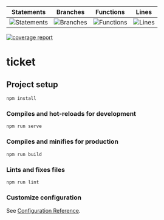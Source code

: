 

| Statements                | Branches                | Functions                | Lines                |
| ------------------------- | ----------------------- | ------------------------ | -------------------- |
| ![Statements](https://img.shields.io/badge/Coverage-91.5%25-brightgreen.svg) | ![Branches](https://img.shields.io/badge/Coverage-74.27%25-red.svg) | ![Functions](https://img.shields.io/badge/Coverage-86.14%25-yellow.svg) | ![Lines](https://img.shields.io/badge/Coverage-90.7%25-brightgreen.svg) |

[![coverage report](https://gitlab01.daicompanies.com/NOC/noc-autoticket-web/badges/test/front-end/coverage.svg)](https://gitlab01.daicompanies.com/NOC/noc-autoticket-web/-/commits/test/front-end)


# ticket

## Project setup
```
npm install
```

### Compiles and hot-reloads for development
```
npm run serve
```

### Compiles and minifies for production
```
npm run build
```

### Lints and fixes files
```
npm run lint
```

### Customize configuration
See [Configuration Reference](https://cli.vuejs.org/config/).